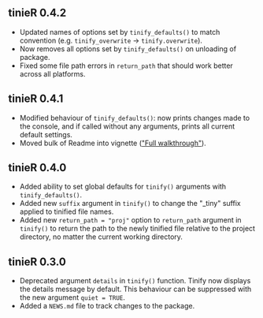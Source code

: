 ## tinieR 0.4.2

* Updated names of options set by `tinify_defaults()` to match convention (e.g. `tinify_overwrite` -> `tinify.overwrite`).
* Now removes all options set by `tinify_defaults()` on unloading of package.
* Fixed some file path errors in `return_path` that should work better across all platforms.

## tinieR 0.4.1

* Modified behaviour of `tinify_defaults()`: now prints changes made to the console, and if called without any arguments, prints all current default settings.
* Moved bulk of Readme into vignette (["Full walkthrough"](https://jmablog.github.io/tinieR/articles/tinieR.html)).

## tinieR 0.4.0

* Added ability to set global defaults for `tinify()` arguments with `tinify_defaults()`.
* Added new `suffix` argument in `tinify()` to change the "_tiny" suffix applied to tinified file names.
* Added new `return_path = "proj"` option to `return_path` argument in `tinify()` to return the path to the newly tinified file relative to the project directory, no matter the current working directory.

## tinieR 0.3.0

* Deprecated argument `details` in `tinify()` function. Tinify now displays the details message by default. This behaviour can be suppressed with the new argument `quiet = TRUE`.
* Added a `NEWS.md` file to track changes to the package.

